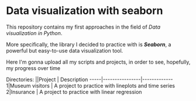 # Data visualization with seaborn

This repository contains my first approaches in the field of _Data visualization in Python_. 

More specifically, the library I decided to practice with is **_Seaborn_**, a powerful but easy-to-use data visualization tool.

Here I'm gonna upload all my scripts and projects, in order to see, hopefully, my progress over time

Directories:
||Project         | Description
-----|----------------|-------------
1|Museum visitors | A project to practice with lineplots and time series
2|Insurance       | A project to practice with linear regression

